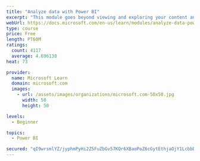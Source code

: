 ```yaml
---
title: "Analyze data with Power BI"
excerpt: "This module goes beyond viewing and exploring your content and explains how to interact with it by working with reports and dashboards to uncover and share new business insights."
webUrl: https://docs.microsoft.com/en-us/learn/modules/analyze-data-power-bi/
type: course
price: Free
length: PT60M
ratings:
  count: 4117
  average: 4.696138
heat: 73

provider:
  name: Microsoft Learn
  domain: microsoft.com
  images:
    - url: /assets/images/organizations/microsoft.com-50x50.jpg
      width: 50
      height: 50

levels:
  - Beginner

topics:
  - Power BI

secured: "qI9wrsmlYZ/jyphmPyHi2Z5FuZbGv57KQr6XBaoPoZ6cGytEthjaOjY1LcbbDuZ988M44bK6uKqYnLGs0EA9KYDNNgQPIJJJelZYSJLgT9tlZxjwIsv+Yjd/egd/pu0fYyUzoUbdevGOSgCmWl9X8pN8fqnt7WQO5IVScFIcwLeW43ORmrebiLrUVl1ecrdLjS6fX9U8paj4l3GGcxbBec+izcBjgZqgK+b9j6uTcPlUvRwhQu4dmioDoVKtkIj2lBfO5kuzPmTNLDdX9WfpsGPQpd721fe26G+xYYm9ADhZj4Qt61StZ39XgYuHgE4Y/M2cjvNe8i/+WhqQUOjZGx4FbS8wtEeQ61VL4m5xyNKUFiqZskYTtJWtoUhCDa9keEIEZBsPbUDDNNrrz/CkWA==;qRVA1ExujtGZSt3EhATvlw=="
---
```


